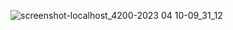 ![screenshot-localhost_4200-2023 04 10-09_31_12](https://user-images.githubusercontent.com/55556476/230921945-6b853679-d092-4786-9482-b484480b7705.png)
